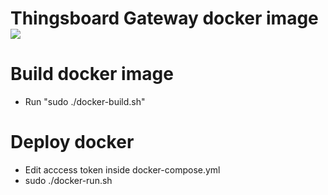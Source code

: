 # Thingsboard Gateway docker image [![](https://images.microbadger.com/badges/version/gmatheu/thingsboard-gateway.svg)](https://microbadger.com/images/gmatheu/thingsboard-gateway "Get your own version badge on microbadger.com")

# Build docker image
- Run "sudo ./docker-build.sh"

# Deploy docker
- Edit acccess token inside docker-compose.yml
- sudo ./docker-run.sh

